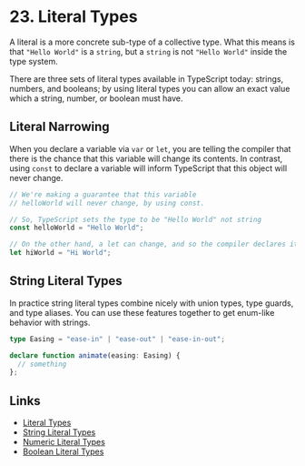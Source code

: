 # 23. Literal Types

A literal is a more concrete sub-type of a collective type. What this means is
that `"Hello World"` is a `string`, but a `string` is not `"Hello World"` inside
the type system.

There are three sets of literal types available in TypeScript today: strings,
numbers, and booleans; by using literal types you can allow an exact value which
a string, number, or boolean must have.

## Literal Narrowing

When you declare a variable via `var` or `let`, you are telling the compiler
that there is the chance that this variable will change its contents. In
contrast, using `const` to declare a variable will inform TypeScript that this
object will never change.

```ts
// We're making a guarantee that this variable
// helloWorld will never change, by using const.

// So, TypeScript sets the type to be "Hello World" not string
const helloWorld = "Hello World";

// On the other hand, a let can change, and so the compiler declares it a string
let hiWorld = "Hi World";
```

## String Literal Types

In practice string literal types combine nicely with union types, type guards,
and type aliases. You can use these features together to get enum-like behavior
with strings.

```ts
type Easing = "ease-in" | "ease-out" | "ease-in-out";

declare function animate(easing: Easing) {
  // something
};
```

## Links

- [Literal Types](https://www.typescriptlang.org/docs/handbook/literal-types.html)
- [String Literal Types](https://www.typescriptlang.org/docs/handbook/literal-types.html#string-literal-types)
- [Numeric Literal Types](https://www.typescriptlang.org/docs/handbook/literal-types.html#numeric-literal-types)
- [Boolean Literal Types](https://www.typescriptlang.org/docs/handbook/literal-types.html#boolean-literal-types)
